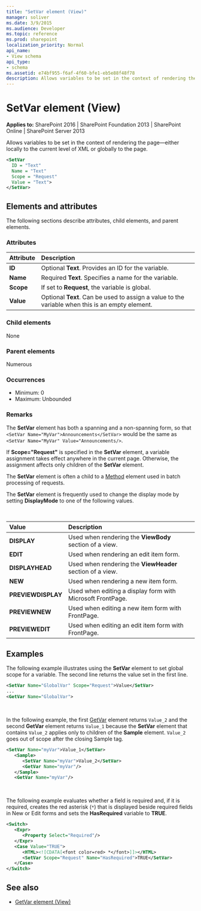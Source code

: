 ```yaml
---
title: "SetVar element (View)"
manager: soliver
ms.date: 3/9/2015
ms.audience: Developer
ms.topic: reference
ms.prod: sharepoint
localization_priority: Normal
api_name:
- View schema
api_type:
- schema
ms.assetid: e74bf955-f6af-4f60-bfe1-eb5e88f48f78
description: Allows variables to be set in the context of rendering the page—either locally to the current level of XML or globally to the page.
---
```


# SetVar element (View)

**Applies to:** SharePoint 2016 | SharePoint Foundation 2013 | SharePoint Online | SharePoint Server 2013
  
Allows variables to be set in the context of rendering the page—either locally to the current level of XML or globally to the page.
  
```XML
<SetVar
  ID = "Text"
  Name = "Text"
  Scope = "Request"
  Value = "Text">
</SetVar>
```

## Elements and attributes

The following sections describe attributes, child elements, and parent elements.

### Attributes

|**Attribute**|**Description**|
|:-----|:-----|
|**ID** <br/> |Optional **Text**. Provides an ID for the variable.  <br/> |
|**Name** <br/> |Required **Text**. Specifies a name for the variable.  <br/> |
|**Scope** <br/> |If set to **Request**, the variable is global.  <br/> |
|**Value** <br/> |Optional **Text**. Can be used to assign a value to the variable when this is an empty element.  <br/> |
   
### Child elements

None
   
### Parent elements

Numerous 
   
### Occurrences

- Minimum: 0
- Maximum: Unbounded
   
### Remarks

The **SetVar** element has both a spanning and a non-spanning form, so that `<SetVar Name="MyVar">Announcements</SetVar>` would be the same as `<SetVar Name="MyVar" Value="Announcements/>`.
  
If **Scope="Request"** is specified in the **SetVar** element, a variable assignment takes effect anywhere in the current page. Otherwise, the assignment affects only children of the **SetVar** element. 
  
The **SetVar** element is often a child to a [Method](method-element-view.md) element used in batch processing of requests. 
  
The **SetVar** element is frequently used to change the display mode by setting **DisplayMode** to one of the following values. 

<br/>
  
|**Value**|**Description**|
|:-----|:-----|
|**DISPLAY** <br/> |Used when rendering the **ViewBody** section of a view.  <br/> |
|**EDIT** <br/> |Used when rendering an edit item form.  <br/> |
|**DISPLAYHEAD** <br/> |Used when rendering the **ViewHeader** section of a view.  <br/> |
|**NEW** <br/> |Used when rendering a new item form.  <br/> |
|**PREVIEWDISPLAY** <br/> |Used when editing a display form with Microsoft FrontPage.  <br/> |
|**PREVIEWNEW** <br/> |Used when editing a new item form with FrontPage.  <br/> |
|**PREVIEWEDIT** <br/> |Used when editing an edit item form with FrontPage.  <br/> |
   
## Examples

The following example illustrates using the **SetVar** element to set global scope for a variable. The second line returns the value set in the first line. 
  
```XML
<SetVar Name="GlobalVar" Scope="Request">Value</SetVar>
...
<GetVar Name="GlobalVar">
```

<br/>

In the following example, the first [GetVar](https://msdn.microsoft.com/library/abf483e3-c6e7-4d72-97c6-76300e1b483e%28Office.15%29.aspx) element returns `Value_2` and the second **GetVar** element returns `Value_1` because the **SetVar** element that contains `Value_2` applies only to children of the **Sample** element. `Value_2` goes out of scope after the closing Sample tag. 
  
```XML
<SetVar Name="myVar">Value_1</SetVar>
   <Sample>
      <SetVar Name="myVar">Value_2</SetVar>
      <GetVar Name="myVar"/>
   </Sample>
   <GetVar Name="myVar"/>
```

<br/>

The following example evaluates whether a field is required and, if it is required, creates the red asterisk (`*`) that is displayed beside required fields in New or Edit forms and sets the **HasRequired** variable to **TRUE**.
  
```XML
<Switch>
   <Expr>
      <Property Select="Required"/>
   </Expr>
   <Case Value="TRUE">
      <HTML><![CDATA[<font color=red> *</font>]]></HTML>
      <SetVar Scope="Request" Name="HasRequired">TRUE</SetVar>
   </Case>
</Switch>
```

## See also

- [GetVar element (View)](getvar-element-view.md)

